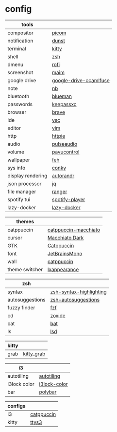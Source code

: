 # config

| tools | |
| --- | --- |
| compositor | [picom](https://github.com/yshui/picom) |
| notification | [dunst](https://github.com/dunst-project/dunst) |
| terminal | [kitty](https://github.com/kovidgoyal/kitty) |
| shell | [zsh](https://ohmyz.sh/) |
| dmenu | [rofi](https://github.com/davatorium/rofi) |
| screenshot | [maim](https://github.com/naelstrof/maim) |
| google drive | [google-drive-ocamlfuse](https://github.com/astrada/google-drive-ocamlfuse) |
| note | [nb](https://github.com/xwmx/nb) |
| bluetooth | [blueman](https://github.com/blueman-project/blueman) |
| passwords | [keepassxc](https://keepassxc.org) |
| browser | [brave](https://brave.com) |
| ide | [vsc](https://code.visualstudio.com/) |
| editor | [vim](https://www.vim.org/) |
| http | [httpie](https://github.com/httpie/cli) |
| audio | [pulseaudio](https://doc.ubuntu-fr.org/pulseaudio) |
| volume | [pavucontrol](https://doc.ubuntu-fr.org/pavucontrol) |
| wallpaper | [feh](https://doc.ubuntu-fr.org/feh) |
| sys info | [conky](https://doc.ubuntu-fr.org/conky) |
| display rendering | [autorandr](https://github.com/phillipberndt/autorandr) |
| json processor | [jq](https://github.com/jqlang/jq) |
| file manager | [ranger](https://github.com/ranger/ranger) |
| spotify tui | [spotify-player](https://github.com/aome510/spotify-player) |
| lazy-docker | [lazy-docker](https://github.com/katopz/lazy-docker)|


| themes | |
| --- | --- |
| catppuccin | [catppuccin-macchiato](https://github.com/catppuccin) |
| cursor | [Macchiato Dark](https://github.com/catppuccin/cursors) |
| GTK | [Catppuccin](https://github.com/Fausto-Korpsvart/Catppuccin-GTK-Theme) |
| font | [JetBrainsMono](https://www.jetbrains.com/lp/mono/) |
| wall | [catppuccin](https://github.com/orangci/walls-catppuccin-mocha) |
| theme switcher | [lxappearance](https://github.com/lxde/lxappearance) |


| zsh | |
| --- | --- |
| syntax | [zsh-syntax-highlighting](https://github.com/zsh-users/zsh-syntax-highlighting) |
| autosuggestions | [zsh-autosuggestions](https://github.com/zsh-users/zsh-autosuggestions) |
| fuzzy finder | [fzf](https://github.com/junegunn/fzf) |
| cd | [zoxide](https://github.com/ajeetdsouza/zoxide) |
| cat | [bat](https://github.com/sharkdp/bat) |
| ls | [lsd](https://github.com/lsd-rs/lsd) |


| kitty | |
| --- | --- |
| grab | [kitty_grab](https://github.com/yurikhan/kitty_grab) |


| i3 | |
| --- | --- |
| autotiling | [autotiling](https://github.com/nwg-piotr/autotiling) |
| i3lock color | [i3lock-color](https://github.com/Raymo111/i3lock-color) |
| bar | [polybar](https://wiki.archlinux.org/title/Polybar) |



| configs | |
| --- | --- |
| i3 | [catppuccin](https://gitlab.com/prolinux410/owl_dots/-/blob/main/i3wm/i3_catppuccin) |
| kitty | [ttys3](https://github.com/ttys3/my-kitty-config) |
